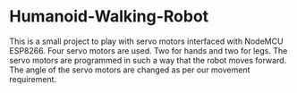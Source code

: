 # Humanoid-Walking-Robot
This is a small project to play with servo motors interfaced with NodeMCU ESP8266. Four servo motors are used. Two for hands and two for legs. The servo motors are programmed in such a way that the robot moves forward. The angle of the servo motors are changed as per our movement requirement.
